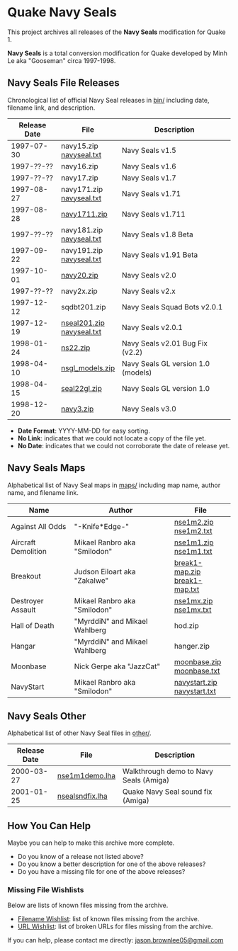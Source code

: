 # Quake Navy Seals

This project archives all releases of the **Navy Seals** modification for Quake 1.

**Navy Seals** is a total conversion modification for Quake developed by Minh Le aka "Gooseman" circa 1997-1998.

## Navy Seals File Releases

Chronological list of official Navy Seal releases in [bin/](bin/) including date, filename link, and description.

Release Date | File | Description
--- | --- | ---
1997-07-30 | navy15.zip<br>[navyseal.txt](bin/navyseal15.txt) | Navy Seals v1.5
1997-??-?? | navy16.zip | Navy Seals v1.6
1997-??-?? | navy17.zip | Navy Seals v1.7
1997-08-27 | navy171.zip<br>[navyseal.txt](bin/navyseal17.txt) | Navy Seals v1.71
1997-08-28 | [navy1711.zip](bin/navy1711.zip) | Navy Seals v1.711
1997-??-?? | navy181.zip<br>[navyseal.txt](bin/navyseal18.txt) | Navy Seals v1.8 Beta
1997-09-22 | navy191.zip<br>[navyseal.txt](bin/navyseal19.txt) | Navy Seals v1.91 Beta
1997-10-01 | [navy20.zip](bin/navy20.zip) | Navy Seals v2.0
1997-??-?? | navy2x.zip | Navy Seals v2.x
1997-12-12 | sqdbt201.zip | Navy Seals Squad Bots v2.0.1
1997-12-19 | [nseal201.zip](bin/nseal201.zip)<br>[navyseal.txt](bin/navyseal201.txt) | Navy Seals v2.0.1
1998-01-24 | [ns22.zip](bin/ns22.zip) | Navy Seals v2.01 Bug Fix (v2.2)
1998-04-10 | [nsgl_models.zip](bin/nsgl_mod.zip) | Navy Seals GL version 1.0 (models)
1998-04-15 | [seal22gl.zip](bin/seal22gl.zip) | Navy Seals GL version 1.0
1998-12-20 | [navy3.zip](bin/navy3.zip) | Navy Seals v3.0

* **Date Format**: YYYY-MM-DD for easy sorting.
* **No Link**: indicates that we could not locate a copy of the file yet.
* **No Date**: indicates that we could not corroborate the date of release yet.

## Navy Seals Maps

Alphabetical list of Navy Seal maps in [maps/](maps/) including map name, author name, and filename link.

Name | Author | File
--- | --- | ---
Against All Odds | "-Knife*Edge-" | [nse1m2.zip](maps/nse1m2.zip)<br>[nse1m2.txt](maps/nse1m2.txt)
Aircraft Demolition | Mikael Ranbro aka "Smilodon" | [nse1m1.zip](maps/nse1m1.zip)<br>[nse1m1.txt](maps/nse1m1.txt)
Breakout | Judson Eiloart aka "Zakalwe" | [break1-map.zip](maps/break1-map.zip)<br>[break1-map.txt](maps/break1-map.txt)
Destroyer Assault | Mikael Ranbro aka "Smilodon" | [nse1mx.zip](maps/nse1mx.zip)<br>[nse1mx.txt](maps/nse1mx.txt)
Hall of Death | "MyrddiN" and Mikael Wahlberg | hod.zip
Hangar | "MyrddiN" and Mikael Wahlberg | hanger.zip
Moonbase | Nick Gerpe aka "JazzCat" | [moonbase.zip](maps/moonbase.zip)<br>[moonbase.txt](maps/moonbase.txt)
NavyStart | Mikael Ranbro aka "Smilodon" | [navystart.zip](maps/navystart.zip)<br>[navystart.txt](maps/navystart.txt)

## Navy Seals Other

Alphabetical list of other Navy Seal files in [other/](other/).

Release Date | File | Description
--- | --- | ---
2000-03-27 | [nse1m1demo.lha](other/nse1m1demo.lha) | Walkthrough demo to Navy Seals (Amiga)
2001-01-25 | [nsealsndfix.lha](other/nsealsndfix.lha) | Quake Navy Seal sound fix (Amiga)

## How You Can Help

Maybe you can help to make this archive more complete.

* Do you know of a release not listed above?
* Do you know a better description for one of the above releases?
* Do you have a missing file for one of the above releases?

### Missing File Wishlists

Below are lists of known files missing from the archive.

* [Filename Wishlist](research/wishlist.txt): list of known files missing from the archive.
* [URL Wishlist](research/wishlist_urls.txt): list of broken URLs for files missing from the archive.

If you can help, please contact me directly: jason.brownlee05@gmail.com
